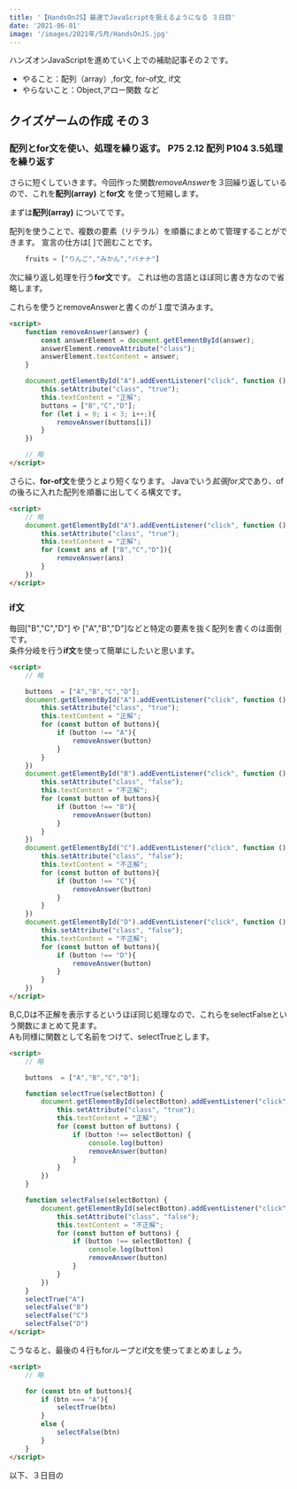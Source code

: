 ```yaml
---
title: '【HandsOnJS】最速でJavaScriptを扱えるようになる ３日目'
date: '2021-06-01'
image: '/images/2021年/5月/HandsOnJS.jpg'
---
```


ハンズオンJavaScriptを進めていく上での補助記事その２です。


- やること：配列（array）,for文, for-of文, if文
- やらないこと：Object,アロー関数 など


## クイズゲームの作成 その３

### 配列とfor文を使い、処理を繰り返す。 P75 2.12 配列  P104 3.5処理を繰り返す
さらに短くしていきます。今回作った関数*removeAnswer*を３回繰り返しているので、これを**配列(array)** と**for文** を使って短縮します。

まずは**配列(array)** についてです。

配列を使うことで、複数の要素（リテラル）を順番にまとめて管理することができます。
宣言の仕方は[ ]で囲むことです。
```javascript
    fruits = ["りんご","みかん","バナナ"]
```

次に繰り返し処理を行う**for文**です。
これは他の言語とほぼ同じ書き方なので省略します。

これらを使うとremoveAnswerと書くのが１度で済みます。

```html
<script>
    function removeAnswer(answer) {
        const answerElement = document.getElementById(answer);
        answerElement.removeAttribute("class");
        answerElement.textContent = answer;
    }

    document.getElementById("A").addEventListener("click", function () {
        this.setAttribute("class", "true");
        this.textContent = "正解";
        buttons = ["B","C","D"];
        for (let i = 0; i < 3; i++;){
            removeAnswer(buttons[i])
        }
    })

    // 略
</script>
```
さらに、**for-of文**を使うとより短くなります。
Javaでいう*拡張for文*であり、ofの後ろに入れた配列を順番に出してくる構文です。

```html
<script>
    // 略
    document.getElementById("A").addEventListener("click", function () {
        this.setAttribute("class", "true");
        this.textContent = "正解";
        for (const ans of ["B","C","D"]){
            removeAnswer(ans)
        }
    })
</script>
```

### if文

毎回["B","C","D"] や ["A","B","D"]などと特定の要素を抜く配列を書くのは面倒です。<br/>
条件分岐を行う**if文**を使って簡単にしたいと思います。

```html
<script>
    // 略

    buttons  = ["A","B","C","D"];
    document.getElementById("A").addEventListener("click", function () {
        this.setAttribute("class", "true");
        this.textContent = "正解";
        for (const button of buttons){
            if (button !== "A"){
                removeAnswer(button)
            }
        }
    })
    document.getElementById("B").addEventListener("click", function () {
        this.setAttribute("class", "false");
        this.textContent = "不正解";
        for (const button of buttons){
            if (button !== "B"){
                removeAnswer(button)
            }
        }
    })
    document.getElementById("C").addEventListener("click", function () {
        this.setAttribute("class", "false");
        this.textContent = "不正解";
        for (const button of buttons){
            if (button !== "C"){
                removeAnswer(button)
            }
        }
    })
    document.getElementById("D").addEventListener("click", function () {
        this.setAttribute("class", "false");
        this.textContent = "不正解";
        for (const button of buttons){
            if (button !== "D"){
                removeAnswer(button)
            }
        }
    })
</script>
```

B,C,Dは不正解を表示するというほぼ同じ処理なので、これらをselectFalseという関数にまとめて見ます。<br/>
Aも同様に関数として名前をつけて、selectTrueとします。

```html
<script>
    // 略

    buttons  = ["A","B","C","D"];

    function selectTrue(selectBotton) {
        document.getElementById(selectBotton).addEventListener("click", function () {
            this.setAttribute("class", "true");
            this.textContent = "正解";
            for (const button of buttons) {
                if (button !== selectBotton) {
                    console.log(button)
                    removeAnswer(button)
                }
            }
        })
    }

    function selectFalse(selectBotton) {
        document.getElementById(selectBotton).addEventListener("click", function () {
            this.setAttribute("class", "false");
            this.textContent = "不正解";
            for (const button of buttons) {
                if (button !== selectBotton) {
                    console.log(button)
                    removeAnswer(button)
                }
            }
        })
    }
    selectTrue("A")
    selectFalse("B")
    selectFalse("C")
    selectFalse("D")
</script>
```

こうなると、最後の４行もforループとif文を使ってまとめましょう。

```html
<script>
    // 略

    for (const btn of buttons){
        if (btn === "A"){
            selectTrue(btn)
        }
        else {
            selectFalse(btn)
        }
    }
</script>
```


以下、３日目の<script>部分の完成形です。
```html
<script>
    buttons  = ["A","B","C","D"];

    function removeAnswer(answer) {
        const answerElement = document.getElementById(answer);
        answerElement.removeAttribute("class");
        answerElement.textContent = answer;
    }

    function selectTrue(selectBotton) {
        document.getElementById(selectBotton).addEventListener("click", function () {
            this.setAttribute("class", "true");
            this.textContent = "正解";
            for (const button of buttons) {
                if (button !== selectBotton) {
                    console.log(button)
                    removeAnswer(button)
                }
            }
        })
    }

    function selectFalse(selectBotton) {
        document.getElementById(selectBotton).addEventListener("click", function () {
            this.setAttribute("class", "false");
            this.textContent = "不正解";
            for (const button of buttons) {
                if (button !== selectBotton) {
                    console.log(button)
                    removeAnswer(button)
                }
            }
        })
    }

    for (const btn of buttons){
        if (btn === "A"){
            selectTrue(btn)
        }
        else {
            selectFalse(btn)
        }
    }
    
</script>
```

